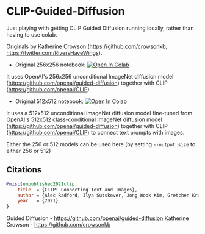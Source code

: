 # CLIP-Guided-Diffusion
Just playing with getting CLIP Guided Diffusion running locally, rather than having to use colab. 

Originals by Katherine Crowson (https://github.com/crowsonkb, https://twitter.com/RiversHaveWings).

* Original 256x256 notebook: [![Open In Colab][colab-badge]][colab-notebook1]

[colab-notebook1]: <https://colab.research.google.com/drive/12a_Wrfi2_gwwAuN3VvMTwVMz9TfqctNj#scrollTo=X5gODNAMEUCR>
[colab-badge]: <https://colab.research.google.com/assets/colab-badge.svg>

It uses OpenAI's 256x256 unconditional ImageNet diffusion model (https://github.com/openai/guided-diffusion) together with CLIP (https://github.com/openai/CLIP)

* Original 512x512 notebook: [![Open In Colab][colab-badge]][colab-notebook2]

[colab-notebook2]: <https://colab.research.google.com/drive/1QBsaDAZv8np29FPbvjffbE1eytoJcsgA#scrollTo=VnQjGugaDZPJ>
[colab-badge]: <https://colab.research.google.com/assets/colab-badge.svg>



It uses a 512x512 unconditional ImageNet diffusion model fine-tuned from OpenAI's 512x512 class-conditional ImageNet diffusion model (https://github.com/openai/guided-diffusion) together with CLIP (https://github.com/openai/CLIP) to connect text prompts with images.

Either the 256 or 512 models can be used here (by setting `--output_size` to either 256 or 512)


## Citations

```bibtex
@misc{unpublished2021clip,
    title  = {CLIP: Connecting Text and Images},
    author = {Alec Radford, Ilya Sutskever, Jong Wook Kim, Gretchen Krueger, Sandhini Agarwal},
    year   = {2021}
}
```
Guided Diffusion - https://github.com/openai/guided-diffusion
Katherine Crowson - <https://github.com/crowsonkb>
